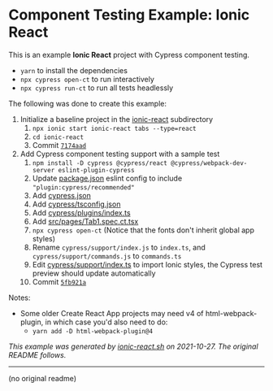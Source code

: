# Component Testing Example: Ionic React

This is an example **Ionic React** project with Cypress component testing.

- `yarn` to install the dependencies
- `npx cypress open-ct` to run interactively
- `npx cypress run-ct` to run all tests headlessly

The following was done to create this example:

1. Initialize a baseline project in the [ionic-react](.) subdirectory
   1. `npx ionic start ionic-react tabs --type=react`
   1. `cd ionic-react`
   1. Commit [`7174aad`](https://github.com/cypress-io/cypress-component-testing-examples/commit/7174aadfa1f642254c34baa26671832eb8ec1b62)
1. Add Cypress component testing support with a sample test
   1. `npm install -D cypress @cypress/react @cypress/webpack-dev-server eslint-plugin-cypress`
   1. Update [package.json](package.json) eslint config to include `"plugin:cypress/recommended"`
   1. Add [cypress.json](cypress.json)
   1. Add [cypress/tsconfig.json](cypress/tsconfig.json)
   1. Add [cypress/plugins/index.ts](cypress/plugins/index.ts)
   1. Add [src/pages/Tab1.spec.ct.tsx](src/pages/Tab1.spec.ct.tsx)
   1. `npx cypress open-ct` (Notice that the fonts don't inherit global app styles)
   1. Rename `cypress/support/index.js` to `index.ts`, and `cypress/support/commands.js` to `commands.ts`
   1. Edit [cypress/support/index.ts](cypress/support/index.ts) to import Ionic styles, the Cypress test preview should update automatically
   1. Commit [`5fb921a`](https://github.com/cypress-io/cypress-component-testing-examples/commit/5fb921afdce2e4182d60c385fbdf0b3febbdad84)   
   
Notes:

- Some older Create React App projects may need v4 of html-webpack-plugin, in which case you'd also need to do:
  - `yarn add -D html-webpack-plugin@4`

_This example was generated by [ionic-react.sh](https://github.com/cypress-io/cypress-component-testing-examples/blob/main/scripts/ionic-react.sh) on 2021-10-27. The original README follows._

---

(no original readme)
